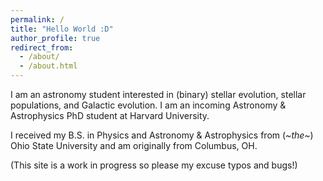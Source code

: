 ```yaml
---
permalink: /
title: "Hello World :D"
author_profile: true
redirect_from: 
  - /about/
  - /about.html
---
```


I am an astronomy student interested in (binary) stellar evolution, stellar populations, and Galactic evolution. I am an incoming Astronomy & Astrophysics PhD student at Harvard University.

I received my B.S. in Physics and Astronomy & Astrophysics from (_~the~_) Ohio State University and am originally from Columbus, OH.

(This site is a work in progress so please my excuse typos and bugs!)